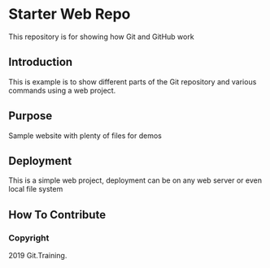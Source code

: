 # Starter Web Repo

This repository is for showing how Git and GitHub work

## Introduction
This is example is to show different parts of the Git repository and various
commands using a web project.

## Purpose

Sample website with plenty of files for demos

## Deployment

This is a simple web project, deployment can be on any web server or even local file system

## How To Contribute

### Copyright
2019 Git.Training.